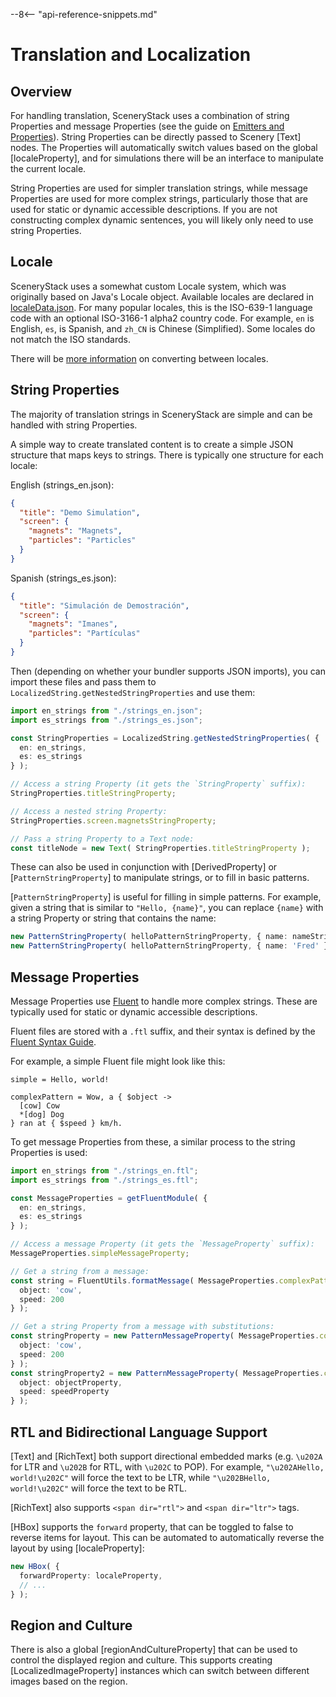 --8<-- "api-reference-snippets.md"

# Translation and Localization

## Overview

For handling translation, SceneryStack uses a combination of string Properties and message Properties (see the guide on
[Emitters and Properties](./emitters-and-properties.md)). String Properties can be directly passed to Scenery [Text]
nodes. The Properties will automatically switch values based on the
global [localeProperty], and for simulations there will
be an interface to manipulate the current locale.

String Properties are used for simpler translation strings, while message Properties are used for more complex strings,
particularly those that are used for static or dynamic accessible descriptions. If you are not constructing complex
dynamic sentences, you will likely only need to use string Properties.

## Locale

SceneryStack uses a somewhat custom Locale system, which was originally based on Java's Locale object. Available locales
are declared in [localeData.json](https://github.com/phetsims/babel/blob/main/localeData.json). For many popular locales,
this is the ISO-639-1 language code with an optional ISO-3166-1 alpha2 country code. For example, `en` is English,
`es`, is Spanish, and `zh_CN` is Chinese (Simplified). Some locales do not match the ISO standards.

There will be [more information](https://github.com/phetsims/chipper/issues/1332#issuecomment-2613663079) on converting 
between locales.

## String Properties

The majority of translation strings in SceneryStack are simple and can be handled with string Properties.

A simple way to create translated content is to create a simple JSON structure that maps keys to strings. There is
typically one structure for each locale:

English (strings_en.json):
```json
{
  "title": "Demo Simulation",
  "screen": {
    "magnets": "Magnets",
    "particles": "Particles"
  }
}
```

Spanish (strings_es.json):
```json
{
  "title": "Simulación de Demostración",
  "screen": {
    "magnets": "Imanes",
    "particles": "Partículas"
  }
}
```

Then (depending on whether your bundler supports JSON imports), you can import these files and pass them to
`LocalizedString.getNestedStringProperties` and use them:

```ts
import en_strings from "./strings_en.json";
import es_strings from "./strings_es.json";

const StringProperties = LocalizedString.getNestedStringProperties( {
  en: en_strings,
  es: es_strings
} );

// Access a string Property (it gets the `StringProperty` suffix):
StringProperties.titleStringProperty;

// Access a nested string Property:
StringProperties.screen.magnetsStringProperty;

// Pass a string Property to a Text node:
const titleNode = new Text( StringProperties.titleStringProperty );
```

These can also be used in conjunction with [DerivedProperty]
or [`PatternStringProperty`] to manipulate strings, or to
fill in basic patterns.

[`PatternStringProperty`] is useful for filling in
simple patterns. For example, given a string that is similar to `"Hello, {name}"`, you can replace `{name}` with a
string Property or string that contains the name:

```ts
new PatternStringProperty( helloPatternStringProperty, { name: nameStringProperty } );
new PatternStringProperty( helloPatternStringProperty, { name: 'Fred' } );
```

## Message Properties

Message Properties use [Fluent](https://projectfluent.org/) to handle more complex strings. These are typically used for
static or dynamic accessible descriptions.

Fluent files are stored with a `.ftl` suffix, and their syntax is defined by the [Fluent Syntax Guide](https://projectfluent.org/fluent/guide/).

For example, a simple Fluent file might look like this:

```ftl
simple = Hello, world!

complexPattern = Wow, a { $object ->
  [cow] Cow
  *[dog] Dog
} ran at { $speed } km/h.
```

To get message Properties from these, a similar process to the string Properties is used:

```ts
import en_strings from "./strings_en.ftl";
import es_strings from "./strings_es.ftl";

const MessageProperties = getFluentModule( {
  en: en_strings,
  es: es_strings
} );

// Access a message Property (it gets the `MessageProperty` suffix):
MessageProperties.simpleMessageProperty;

// Get a string from a message:
const string = FluentUtils.formatMessage( MessageProperties.complexPatternMessageProperty, {
  object: 'cow',
  speed: 200
} );

// Get a string Property from a message with substitutions:
const stringProperty = new PatternMessageProperty( MessageProperties.complexPattern, {
  object: 'cow',
  speed: 200
} );
const stringProperty2 = new PatternMessageProperty( MessageProperties.complexPattern, {
  object: objectProperty,
  speed: speedProperty
} );
```

## RTL and Bidirectional Language Support

[Text] and [RichText] both support directional embedded marks (e.g. `\u202A` for LTR and `\u202B` for RTL, with `\u202C` to POP).
For example, `"\u202AHello, world!\u202C"` will force the text to be LTR, while `"\u202BHello, world!\u202C"` will force the text to be RTL.

[RichText] also supports `<span dir="rtl">` and `<span dir="ltr">` tags.

[HBox] supports the `forward` property, that can be toggled to false to reverse items for layout. This can be automated
to automatically reverse the layout by using [localeProperty]:

```ts
new HBox( {
  forwardProperty: localeProperty,
  // ...
} );
```

## Region and Culture

There is also a global [regionAndCultureProperty] that can be used to control the displayed region and culture.
This supports creating [LocalizedImageProperty] instances which can switch between different images based on the region.